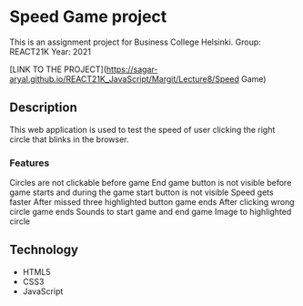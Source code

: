 # Speed Game project

This is an assignment project for Business College Helsinki.
Group: REACT21K
Year: 2021

[LINK TO THE PROJECT](https://sagar-aryal.github.io/REACT21K_JavaScript/Margit/Lecture8/Speed Game)

## Description

This web application is used to test the speed of user clicking the right circle that blinks in the browser.

### Features

Circles are not clickable before game
End game button is not visible before game starts and during the game start button is not visible
Speed gets faster
After missed three highlighted button game ends
After clicking wrong circle game ends
Sounds to start game and end game
Image to highlighted circle

## Technology

- HTML5
- CSS3
- JavaScript
